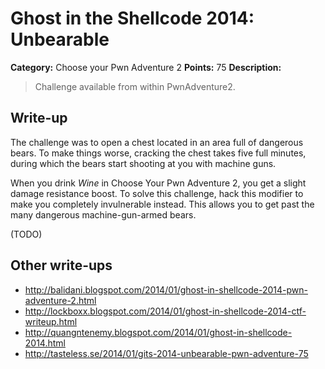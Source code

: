 # Ghost in the Shellcode 2014: Unbearable

**Category:** Choose your Pwn Adventure 2
**Points:** 75
**Description:**

> Challenge available from within PwnAdventure2.

## Write-up

The challenge was to open a chest located in an area full of dangerous bears. To make things worse, cracking the chest takes five full minutes, during which the bears start shooting at you with machine guns.

When you drink _Wine_ in Choose Your Pwn Adventure 2, you get a slight damage resistance boost. To solve this challenge, hack this modifier to make you completely invulnerable instead. This allows you to get past the many dangerous machine-gun-armed bears.

(TODO)

## Other write-ups

* <http://balidani.blogspot.com/2014/01/ghost-in-shellcode-2014-pwn-adventure-2.html>
* <http://lockboxx.blogspot.com/2014/01/ghost-in-shellcode-2014-ctf-writeup.html>
* <http://quangntenemy.blogspot.com/2014/01/ghost-in-shellcode-2014.html>
* <http://tasteless.se/2014/01/gits-2014-unbearable-pwn-adventure-75>
